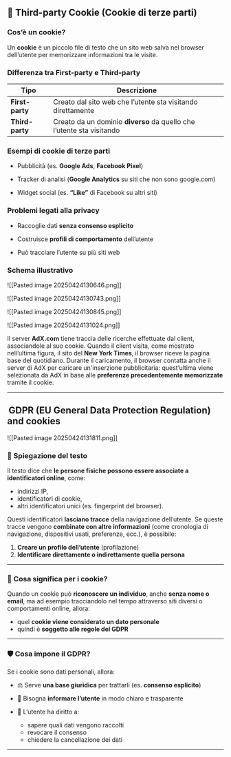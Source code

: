 
## 🍪 **Third-party Cookie (Cookie di terze parti)**

### Cos’è un cookie?

Un **cookie** è un piccolo file di testo che un sito web salva nel browser dell’utente per memorizzare informazioni tra le visite.

### Differenza tra First-party e Third-party

|Tipo|Descrizione|
|---|---|
|**First-party**|Creato dal sito web che l’utente sta visitando direttamente|
|**Third-party**|Creato da un dominio **diverso** da quello che l’utente sta visitando|

### Esempi di cookie di terze parti

- Pubblicità (es. **Google Ads**, **Facebook Pixel**)
    
- Tracker di analisi (**Google Analytics** su siti che non sono google.com)
    
- Widget social (es. **“Like”** di Facebook su altri siti)


### Problemi legati alla privacy

- Raccoglie dati **senza consenso esplicito**
    
- Costruisce **profili di comportamento** dell’utente
    
- Può tracciare l’utente su più siti web


### Schema illustrativo

![[Pasted image 20250424130646.png]]

![[Pasted image 20250424130743.png]]

![[Pasted image 20250424130845.png]]

![[Pasted image 20250424131024.png]]

Il server **AdX.com** tiene traccia delle ricerche effettuate dal client, associandole al suo cookie. Quando il client visita, come mostrato nell’ultima figura, il sito del **New York Times**, il browser riceve la pagina base del quotidiano. Durante il caricamento, il browser contatta anche il server di AdX per caricare un'inserzione pubblicitaria: quest’ultima viene selezionata da AdX in base alle **preferenze precedentemente memorizzate** tramite il cookie.

---

##  **GDPR (EU General Data Protection Regulation) and cookies**

![[Pasted image 20250424131811.png]]

### 📜 Spiegazione del testo

Il testo dice che **le persone fisiche possono essere associate a identificatori online**, come:

- indirizzi IP,
- identificatori di cookie,
- altri identificatori unici (es. fingerprint del browser).

Questi identificatori **lasciano tracce** della navigazione dell’utente. Se queste tracce vengono **combinate con altre informazioni** (come cronologia di navigazione, dispositivi usati, preferenze, ecc.), è possibile:

1. **Creare un profilo dell’utente** (profilazione)
2. **Identificare direttamente o indirettamente quella persona**

---

### 📌 Cosa significa per i cookie?

Quando un cookie può **riconoscere un individuo**, anche **senza nome o email**, ma ad esempio tracciandolo nel tempo attraverso siti diversi o comportamenti online, allora:

- quel **cookie viene considerato un dato personale**
- quindi è **soggetto alle regole del GDPR**

---

### 🛡️ Cosa impone il GDPR?

Se i cookie sono dati personali, allora:

- ⚖️ Serve **una base giuridica** per trattarli (es. **consenso esplicito**)
    
- 🧾 Bisogna **informare l’utente** in modo chiaro e trasparente
    
- 🧹 L’utente ha diritto a:
    
    - sapere quali dati vengono raccolti
    - revocare il consenso
    - chiedere la cancellazione dei dati

---
